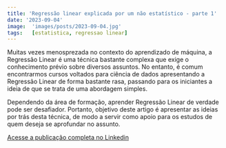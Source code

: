 ```yaml
---
title: 'Regressão linear explicada por um não estatístico - parte 1'
date: '2023-09-04'
image:  'images/posts/2023-09-04.jpg'
tags:   [estatistica, regressao linear]
---
```


Muitas vezes menosprezada no contexto do aprendizado de máquina, a Regressão Linear é uma técnica bastante complexa que exige o conhecimento prévio sobre diversos assuntos. No entanto, é comum encontrarmos cursos voltados para ciência de dados apresentando a Regressão Linear de forma bastante rasa, passando para os iniciantes a ideia de que se trata de uma abordagem simples.

Dependendo da área de formação, aprender Regressão Linear de verdade pode ser desafiador. Portanto, objetivo deste artigo é apresentar as ideias por trás desta técnica, de modo a servir como apoio para os estudos de quem deseja se aprofundar no assunto.

<a href="https://www.linkedin.com/pulse/regress%25C3%25A3o-linear-explicada-por-um-n%25C3%25A3o-estat%25C3%25ADstico-parte-j%25C3%25BAnior/?trackingId=CCGDS8eXR5Ko3IThq2HNyg%3D%3D" class="nav__link cta-button button button--small" target="_blank">Acesse a publicação completa no Linkedin</a>

